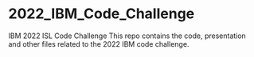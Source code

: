# 2022_IBM_Code_Challenge
IBM 2022 ISL Code Challenge
This repo contains the code, presentation and other files related to the 2022 IBM code challenge.
